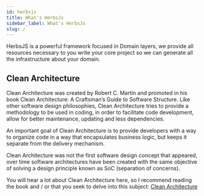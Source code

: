 ```yaml
---
id: herbsjs
title: What's HerbsJs
sidebar_label: What's HerbsJs
slug: /
---
```



HerbsJS is a powerful framework focused in Domain layers, we provide all resources necessary to you write your core project so we can generate all the infrastructure about your domain. 

## Clean Architecture

Clean Architecture was created by Robert C. Martin and promoted in his book Clean Architecture: A Craftsman’s Guide to Software Structure. Like other software design philosophies, Clean Architecture tries to provide a methodology to be used in coding, in order to facilitate code development, allow for better maintenance, updating and less dependencies.

An important goal of Clean Architecture is to provide developers with a way to organize code in a way that encapsulates business logic, but keeps it separate from the delivery mechanism.

Clean Architecture was not the first software design concept that appeared, over time software architectures have been created with the same objective of solving a design principle known as SoC (separation of concerns).

You will hear a lot about Clean Architecture here, so I recommend reading the book and / or that you seek to delve into this subject: [Clean Architecture](https://blog.cleancoder.com/uncle-bob/2012/08/13/the-clean-architecture.html)